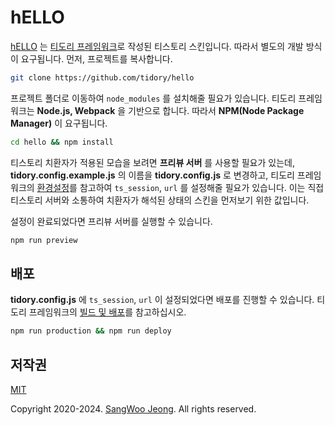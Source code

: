 # hELLO

[hELLO](https://pronist.tistory.com/5) 는 [티도리 프레임워크](http://tidory.github.io)로 작성된 티스토리 스킨입니다. 따라서 별도의 개발 방식이 요구됩니다. 먼저, 프로젝트를 복사합니다.

```bash
git clone https://github.com/tidory/hello
```

프로젝트 폴더로 이동하여 `node_modules` 를 설치해줄 필요가 있습니다. 티도리 프레임워크는 **Node.js, Webpack** 을 기반으로 합니다. 따라서 **NPM(Node Package Manager)** 이 요구됩니다.

```bash
cd hello && npm install
```

티스토리 치환자가 적용된 모습을 보려면 **프리뷰 서버** 를 사용할 필요가 있는데, **tidory.config.example.js** 의 이름을 **tidory.config.js** 로 변경하고, 티도리 프레임워크의 [환경설정](http://tidory.github.io/docs/configuration)를 참고하여 `ts_session`, `url` 를 설정해줄 필요가 있습니다. 이는 직접 티스토리 서버와 소통하여 치환자가 해석된 상태의 스킨을 먼저보기 위한 값입니다.

설정이 완료되었다면 프리뷰 서버를 실행할 수 있습니다.

```bash
npm run preview
```

## 배포

**tidory.config.js** 에 `ts_session`, `url` 이 설정되었다면 배포를 진행할 수 있습니다. 티도리 프레임워크의 [빌드 및 배포](http://tidory.github.io/docs/deployment)를 참고하십시오.

```bash
npm run production && npm run deploy
```

## 저작권

[MIT](https://github.com/tidory/hello/blob/master/LICENSE)

Copyright 2020-2024. [SangWoo Jeong](https://github.com/pronist). All rights reserved.
